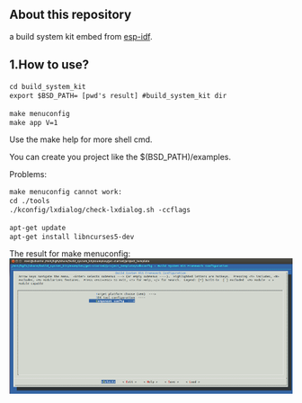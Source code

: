 ## About this repository
a build system kit embed from [esp-idf](https://github.com/espressif/esp-idf).



## 1.How to use?

	cd build_system_kit
    export $BSD_PATH= [pwd's result] #build_system_kit dir
    
    make menuconfig
    make app V=1
    
Use the make help for more shell cmd.


You can create you project like the $(BSD_PATH)/examples.

Problems:

    make menuconfig cannot work:
    cd ./tools
    ./kconfig/lxdialog/check-lxdialog.sh -ccflags
     
    apt-get update
    apt-get install libncurses5-dev
   

The result for make menuconfig:
![](menuconfig.png)

 


  